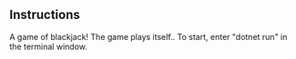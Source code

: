 ## Instructions

A game of blackjack!
The game plays itself..
To start, enter "dotnet run" in the terminal window.
